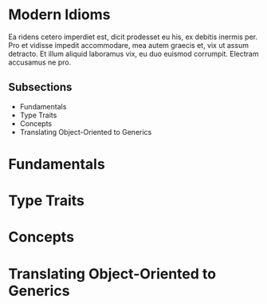 # Modern Idioms
Ea ridens cetero imperdiet est, dicit prodesset eu his, ex debitis inermis per. Pro et vidisse impedit accommodare, mea autem graecis et, vix ut assum detracto. Et illum aliquid laboramus vix, eu duo euismod corrumpit. Electram accusamus ne pro.

## Subsections
* Fundamentals
* Type Traits
* Concepts
* Translating Object-Oriented to Generics


# Fundamentals


# Type Traits


# Concepts


# Translating Object-Oriented to Generics

